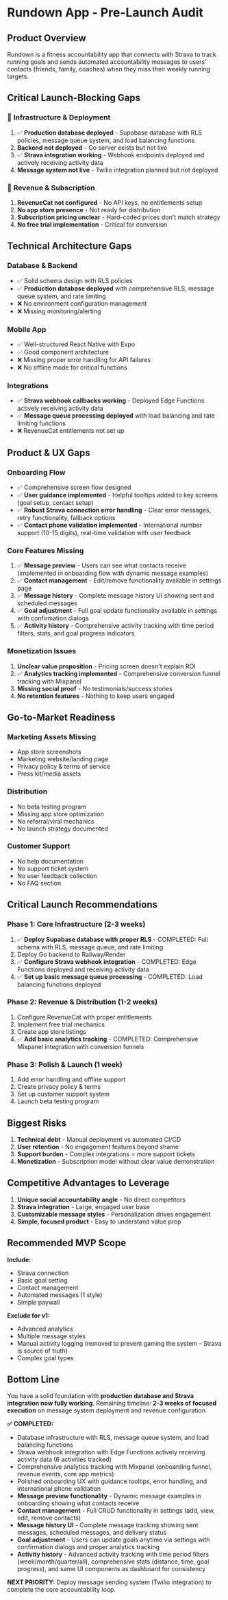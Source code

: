 # Rundown App - Pre-Launch Audit

## Product Overview
Rundown is a fitness accountability app that connects with Strava to track running goals and sends automated accountability messages to users' contacts (friends, family, coaches) when they miss their weekly running targets.

## Critical Launch-Blocking Gaps

### 🚨 **Infrastructure & Deployment**
1. ✅ **Production database deployed** - Supabase database with RLS policies, message queue system, and load balancing functions
2. **Backend not deployed** - Go server exists but not live
3. ✅ **Strava integration working** - Webhook endpoints deployed and actively receiving activity data
4. **Message system not live** - Twilio integration planned but not deployed

### 🚨 **Revenue & Subscription**
1. **RevenueCat not configured** - No API keys, no entitlements setup
2. **No app store presence** - Not ready for distribution
3. **Subscription pricing unclear** - Hard-coded prices don't match strategy
4. **No free trial implementation** - Critical for conversion

## Technical Architecture Gaps

### **Database & Backend**
- ✅ Solid schema design with RLS policies
- ✅ **Production database deployed** with comprehensive RLS, message queue system, and rate limiting
- ❌ No environment configuration management
- ❌ Missing monitoring/alerting

### **Mobile App**
- ✅ Well-structured React Native with Expo
- ✅ Good component architecture
- ❌ Missing proper error handling for API failures
- ❌ No offline mode for critical functions

### **Integrations**
- ✅ **Strava webhook callbacks working** - Deployed Edge Functions actively receiving activity data
- ✅ **Message queue processing deployed** with load balancing and rate limiting functions
- ❌ RevenueCat entitlements not set up

## Product & UX Gaps

### **Onboarding Flow**
- ✅ Comprehensive screen flow designed
- ✅ **User guidance implemented** - Helpful tooltips added to key screens (goal setup, contact setup)
- ✅ **Robust Strava connection error handling** - Clear error messages, retry functionality, fallback options
- ✅ **Contact phone validation implemented** - International number support (10-15 digits), real-time validation with user feedback

### **Core Features Missing**
1. ✅ **Message preview** - Users can see what contacts receive (implemented in onboarding flow with dynamic message examples)
2. ✅ **Contact management** - Edit/remove functionality available in settings page
3. ✅ **Message history** - Complete message history UI showing sent and scheduled messages
4. ✅ **Goal adjustment** - Full goal update functionality available in settings with confirmation dialogs
5. ✅ **Activity history** - Comprehensive activity tracking with time period filters, stats, and goal progress indicators

### **Monetization Issues**
1. **Unclear value proposition** - Pricing screen doesn't explain ROI
2. ✅ **Analytics tracking implemented** - Comprehensive conversion funnel tracking with Mixpanel
3. **Missing social proof** - No testimonials/success stories
4. **No retention features** - Nothing to keep users engaged

## Go-to-Market Readiness

### **Marketing Assets Missing**
- App store screenshots
- Marketing website/landing page
- Privacy policy & terms of service
- Press kit/media assets

### **Distribution**
- No beta testing program
- Missing app store optimization
- No referral/viral mechanics
- No launch strategy documented

### **Customer Support**
- No help documentation
- No support ticket system
- No user feedback collection
- No FAQ section

## Critical Launch Recommendations

### **Phase 1: Core Infrastructure (2-3 weeks)**
1. ✅ **Deploy Supabase database with proper RLS** - COMPLETED: Full schema with RLS, message queue, and rate limiting
2. Deploy Go backend to Railway/Render
3. ✅ **Configure Strava webhook integration** - COMPLETED: Edge Functions deployed and receiving activity data
4. ✅ **Set up basic message queue processing** - COMPLETED: Load balancing functions deployed

### **Phase 2: Revenue & Distribution (1-2 weeks)**
1. Configure RevenueCat with proper entitlements
2. Implement free trial mechanics
3. Create app store listings
4. ✅ **Add basic analytics tracking** - COMPLETED: Comprehensive Mixpanel integration with conversion funnels

### **Phase 3: Polish & Launch (1 week)**
1. Add error handling and offline support
2. Create privacy policy & terms
3. Set up customer support system
4. Launch beta testing program

## Biggest Risks

1. **Technical debt** - Manual deployment vs automated CI/CD
2. **User retention** - No engagement features beyond shame
3. **Support burden** - Complex integrations = more support tickets
4. **Monetization** - Subscription model without clear value demonstration

## Competitive Advantages to Leverage

1. **Unique social accountability angle** - No direct competitors
2. **Strava integration** - Large, engaged user base
3. **Customizable message styles** - Personalization drives engagement
4. **Simple, focused product** - Easy to understand value prop

## Recommended MVP Scope

**Include:**
- Strava connection
- Basic goal setting
- Contact management
- Automated messages (1 style)
- Simple paywall

**Exclude for v1:**
- Advanced analytics
- Multiple message styles
- Manual activity logging (removed to prevent gaming the system - Strava is source of truth)
- Complex goal types

## Bottom Line

You have a solid foundation with **production database and Strava integration now fully working**. Remaining timeline: **2-3 weeks of focused execution** on message system deployment and revenue configuration. 

**✅ COMPLETED:** 
- Database infrastructure with RLS, message queue system, and load balancing functions
- Strava webhook integration with Edge Functions actively receiving activity data (6 activities tracked)
- Comprehensive analytics tracking with Mixpanel (onboarding funnel, revenue events, core app metrics)
- Polished onboarding UX with guidance tooltips, error handling, and international phone validation
- **Message preview functionality** - Dynamic message examples in onboarding showing what contacts receive
- **Contact management** - Full CRUD functionality in settings (add, view, edit, remove contacts)
- **Message history UI** - Complete message tracking showing sent messages, scheduled messages, and delivery status
- **Goal adjustment** - Users can update goals anytime via settings with confirmation dialogs and proper analytics tracking
- **Activity history** - Advanced activity tracking with time period filters (week/month/quarter/all), comprehensive stats (distance, time, goal progress), and same UI components as dashboard for consistency

**NEXT PRIORITY:** Deploy message sending system (Twilio integration) to complete the core accountability loop.